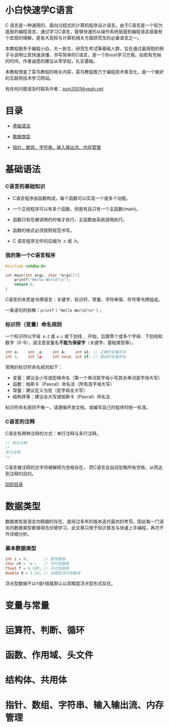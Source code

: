 <h1 id="小白快速学C语言">小白快速学C语言</h1>

C 语言是一种通用的、面向过程式的计算机程序设计语言。由于C语言是一个较为底层的编程语言，通过学习C语言，能够快速的从操作系统层面到编程语言层面有个宏观的理解，是各大高校与计算机相关方面研究生的必备语言之一。

本教程服务于编程小白、大一新生、研究生考试等基础人群，旨在通过最简短的例子与说明让其快速读懂、书写简单的C语言，是一个Boost学习方案。如若有充裕的时间，作者诚恳的建议从零学起，扎实基础。

本教程借鉴了菜鸟教程的相关内容，菜鸟教程致力于编程技术普及化，是一个极好的互联网技术学习网站。

有任何问题请及时联系作者：pxin2001@yeah.net

<h1 id="目录">目录</h1>

+ [基础语法](#基础语法)

+ [数据类型](#数据类型)

+ [指针、数组、字符串、输入输出流、内存管理](#语言关键)

<h1 id="基础语法">基础语法</h1>

### C语言的基础知识

+ C语言程序由函数构成，每个函数可以实现一个或多个功能。

+ 一个正规程序可以有多个函数，但是有且只有一个主函数(main)。

+ 函数只有在被调用的时候才执行，主函数由系统调用执行。

+ 函数的格式必须按照规范书写。

+ C 语言程序文件的后缀为 .c 或 .h。

### 我的第一个C语言程序

```c
#include <stdio.h>

int main(int argc, char *argv[]){
    printf("Hello World!\n");
    return 0;
}
```

C语言的本质是令牌语言：关键字、标识符、常量、字符串值、符号等令牌组成。

一条语句的拆解：`printf` `(` `"Hello World!\n"` `)` `;`

### 标识符（变量）命名规则

一个标识符以字母` A-Z` 或 `a-z` 或下划线 `_ `开始，后跟零个或多个字母、下划线和数字（0-9），请注意变量名**不能为保留字**（关键字、基础类型等）。

```c
int a;    int _a;    int A;    int a1; // 正确的变量命名
int 1;    int 1a;    int void; int if; // 错误的变量命名
```

常用的标识符命名规则如下：

+ 变量：建议全小写或驼峰命名（第一个单词首字母小写其余单词首字母大写）
+ 函数：帕斯卡（Pascal）命名法（所有首字母大写）
+ 常量：建议定义为宏（宏字母全大写）
+ 结构体等：建议全大写或帕斯卡（Pascal）命名法

标识符命名规则不唯一，请遵循开发文档，或编写自己的程序时统一标准。

### C语言的注释

C语言有两种注释的方式：单行注释与多行注释。

```c
// 单行注释
/*
多行注释
*/
```

C语言被注释的文字将被解释为空格存在， 而C语言会自动忽略所有空格，从而达到注释的目的。

[回到目录](#目录)

<h1 id="数据类型">数据类型</h1>

数据类型是语言内精髓的存在，是经过多年的版本迭代最优的考究，因此每一门语言的数据类型都值得去仔细学习，此文章只用于知识普及与快速上手编程，再次不作详细分析。

### 基本数据类型

```c
int i = 0;       // 整型数据
char ch = 'a';   // 字符型数据
float f = 3.14f; // 浮点型数据
double d = 3.14; // 双精度浮点型数据
```

浮点型数据不以`f`或`F`结尾默认以双精度浮点型形式存在。

<h1 id="常量与变量">变量与常量</h1>

<h1 id="运算符、判断、循环">运算符、判断、循环</h1>

<h1 id="函数、作用域、头文件">函数、作用域、头文件</h1>

<h1 id="结构体、共用体">结构体、共用体</h1>

<h1 id="语言关键">指针、数组、字符串、输入输出流、内存管理</h1>

